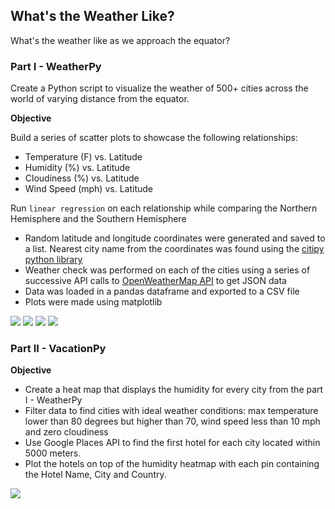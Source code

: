 ## What's the Weather Like?

What's the weather like as we approach the equator?

### Part I - WeatherPy
Create a Python script to visualize the weather of 500+ cities across the world of varying distance from the equator.

**Objective**

Build a series of scatter plots to showcase the following relationships:
* Temperature (F) vs. Latitude
* Humidity (%) vs. Latitude
* Cloudiness (%) vs. Latitude
* Wind Speed (mph) vs. Latitude

Run `linear regression` on each relationship while comparing the Northern Hemisphere and the Southern Hemisphere

* Random latitude and longitude coordinates were generated and saved to a list. Nearest city name from the coordinates 
was found using the [citipy python library](https://pypi.python.org/pypi/citipy)
* Weather check was performed on each of the cities using a series of successive API calls to
[OpenWeatherMap API](https://openweathermap.org/api) to get JSON data
* Data was loaded in a pandas dataframe and exported to a CSV file
* Plots were made using matplotlib

![](https://github.com/Aastha-Arora/PythonAPI-challenge/blob/master/output_data/Fig1_Latitude%20vs.%20Max%20Temperature.png)
![](https://github.com/Aastha-Arora/PythonAPI-challenge/blob/master/output_data/Fig2_Latitude%20vs.%20Humidity.png)
![](https://github.com/Aastha-Arora/PythonAPI-challenge/blob/master/output_data/Fig3_Latitude%20vs.%20Cloudiness.png)
![](https://github.com/Aastha-Arora/PythonAPI-challenge/blob/master/output_data/Fig4_Latitude%20vs.%20Wind%20Speed.png)


### Part II - VacationPy

**Objective**

* Create a heat map that displays the humidity for every city from the part I - WeatherPy
* Filter data to find cities with ideal weather conditions: max temperature lower than 80 degrees but higher than 70, 
wind speed less than 10 mph and zero cloudiness
* Use Google Places API to find the first hotel for each city located within 5000 meters.
* Plot the hotels on top of the humidity heatmap with each pin containing the Hotel Name, City and Country.

![](https://github.com/Aastha-Arora/PythonAPI-challenge/blob/master/output_data/Humidity_Heatmap.png)
